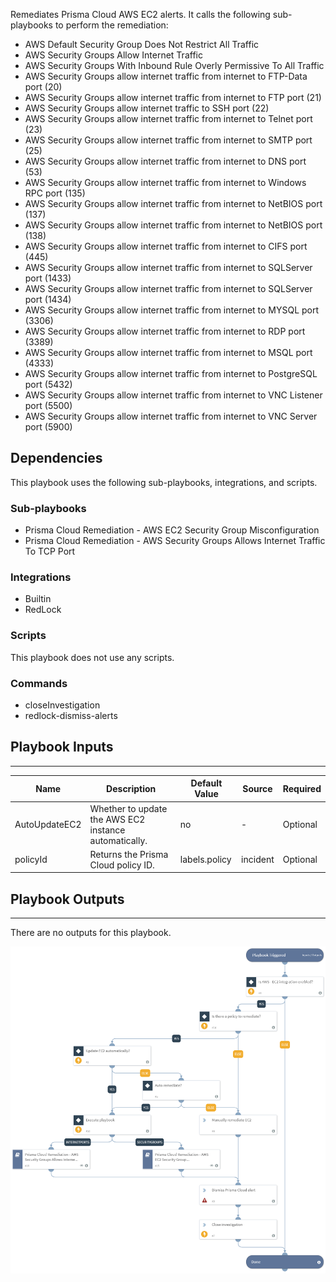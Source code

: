 Remediates Prisma Cloud AWS EC2 alerts.  It calls the following sub-playbooks to perform the remediation:
- AWS Default Security Group Does Not Restrict All Traffic
- AWS Security Groups Allow Internet Traffic
- AWS Security Groups With Inbound Rule Overly Permissive To All Traffic
- AWS Security Groups allow internet traffic from internet to FTP-Data port (20)
- AWS Security Groups allow internet traffic from internet to FTP port (21)
- AWS Security Groups allow internet traffic to SSH port (22)
- AWS Security Groups allow internet traffic from internet to Telnet port (23)
- AWS Security Groups allow internet traffic from internet to SMTP port (25)
- AWS Security Groups allow internet traffic from internet to DNS port (53)
- AWS Security Groups allow internet traffic from internet to Windows RPC port (135)
- AWS Security Groups allow internet traffic from internet to NetBIOS port (137)
- AWS Security Groups allow internet traffic from internet to NetBIOS port (138)
- AWS Security Groups allow internet traffic from internet to CIFS port (445)
- AWS Security Groups allow internet traffic from internet to SQLServer port (1433)
- AWS Security Groups allow internet traffic from internet to SQLServer port (1434)
- AWS Security Groups allow internet traffic from internet to MYSQL port (3306)
- AWS Security Groups allow internet traffic from internet to RDP port (3389)
- AWS Security Groups allow internet traffic from internet to MSQL port (4333)
- AWS Security Groups allow internet traffic from internet to PostgreSQL port (5432)
- AWS Security Groups allow internet traffic from internet to VNC Listener port (5500)
- AWS Security Groups allow internet traffic from internet to VNC Server port (5900)


## Dependencies
This playbook uses the following sub-playbooks, integrations, and scripts.

### Sub-playbooks
* Prisma Cloud Remediation - AWS EC2 Security Group Misconfiguration
* Prisma Cloud Remediation - AWS Security Groups Allows Internet Traffic To TCP Port

### Integrations
* Builtin
* RedLock

### Scripts
This playbook does not use any scripts.

### Commands
* closeInvestigation
* redlock-dismiss-alerts

## Playbook Inputs
---

| **Name** | **Description** | **Default Value** | **Source** | **Required** |
| --- | --- | --- | --- | --- |
| AutoUpdateEC2 | Whether to update the AWS EC2 instance automatically. | no | - | Optional |
| policyId | Returns the Prisma Cloud policy ID. | labels.policy | incident | Optional |

## Playbook Outputs
---
There are no outputs for this playbook.

![PCR_AWS_EC2_Instance_Misconfig](https://github.com/ElazarK/content-docs/blob/master/images/playbooks/PCR_AWS_EC2_Instance_Misconfig.png)
